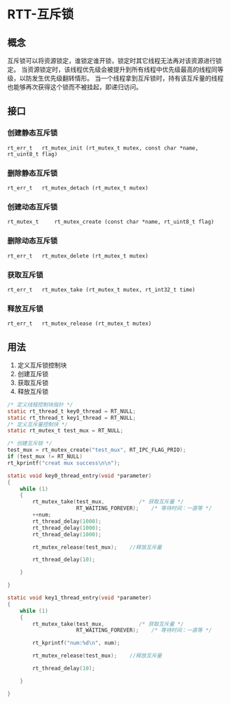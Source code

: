 # RTT-互斥锁

## 概念

互斥锁可以将资源锁定，谁锁定谁开锁，锁定时其它线程无法再对该资源进行锁定。
当资源锁定时，该线程优先级会被提升到所有线程中优先级最高的线程同等级，以防发生优先级翻转情形。
当一个线程拿到互斥锁时，持有该互斥量的线程也能够再次获得这个锁而不被挂起，即递归访问。

## 接口

### 创建静态互斥锁
`rt_err_t 	rt_mutex_init (rt_mutex_t mutex, const char *name, rt_uint8_t flag)`

### 删除静态互斥锁
`rt_err_t 	rt_mutex_detach (rt_mutex_t mutex)`

### 创建动态互斥锁
`rt_mutex_t 	rt_mutex_create (const char *name, rt_uint8_t flag)`

### 删除动态互斥锁
`rt_err_t 	rt_mutex_delete (rt_mutex_t mutex)`

### 获取互斥锁
`rt_err_t 	rt_mutex_take (rt_mutex_t mutex, rt_int32_t time)`

### 释放互斥锁
`rt_err_t 	rt_mutex_release (rt_mutex_t mutex)`

## 用法

1. 定义互斥锁控制块
2. 创建互斥锁
3. 获取互斥锁
4. 释放互斥锁

```c
/* 定义线程控制块指针 */
static rt_thread_t key0_thread = RT_NULL;
static rt_thread_t key1_thread = RT_NULL;
/* 定义互斥量控制块 */
static rt_mutex_t test_mux = RT_NULL;

/* 创建互斥锁 */
test_mux = rt_mutex_create("test_mux", RT_IPC_FLAG_PRIO);
if (test_mux != RT_NULL)
rt_kprintf("creat mux success\n\n");

static void key0_thread_entry(void *parameter)
{
    while (1)
    {
        rt_mutex_take(test_mux,           /* 获取互斥量 */
                      RT_WAITING_FOREVER);    /* 等待时间：一直等 */
        ++num;
        rt_thread_delay(1000);
        rt_thread_delay(1000);
        rt_thread_delay(1000);

        rt_mutex_release(test_mux);    //释放互斥量

        rt_thread_delay(10);

    }

}

static void key1_thread_entry(void *parameter)
{
    while (1)
    {
        rt_mutex_take(test_mux,           /* 获取互斥量 */
                      RT_WAITING_FOREVER);    /* 等待时间：一直等 */

        rt_kprintf("num:%d\n", num);

        rt_mutex_release(test_mux);    //释放互斥量

        rt_thread_delay(10);

    }

}



```